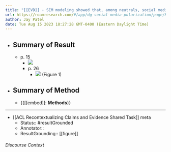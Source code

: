 ```yaml
---
title: "[[EVD]] - SEM modeling showed that, among neutrals, social media use was positively associated with political engagement, which was also positively associated with political polarization toward liberalism. - [[@leeDoesSocialMedia2018]]"
url: https://roamresearch.com/#/app/dg-social-media-polarization/page/KwHHkPC99
author: Jay Patel
date: Tue Aug 15 2023 18:27:28 GMT-0400 (Eastern Daylight Time)
---
```


- ## Summary of Result
    - p. 15
        - ![](https://firebasestorage.googleapis.com/v0/b/firescript-577a2.appspot.com/o/imgs%2Fapp%2Fdg-social-media-polarization%2F8urNy8hJq3.58.00%20PM.png?alt=media&token=0e4be587-4921-4f11-b703-1ed82a7e2aac)
        - p. 26
            - ![](https://firebasestorage.googleapis.com/v0/b/firescript-577a2.appspot.com/o/imgs%2Fapp%2Fdg-social-media-polarization%2FkOV9sEpiRT.03.19%20PM.png?alt=media&token=0ec9966e-bcce-4098-8fef-996fab4b9cc4) (Figure 1)
- ## Summary of Method
    - {{[[embed]]: **Methods**}}
- ---
- [[ACL Recontextualizing Claims and Evidence Shared Task]] meta
    - Status:: #resultGrounded
    - Annotator::
    - ResultGrounding:: [[figure]]

###### Discourse Context


